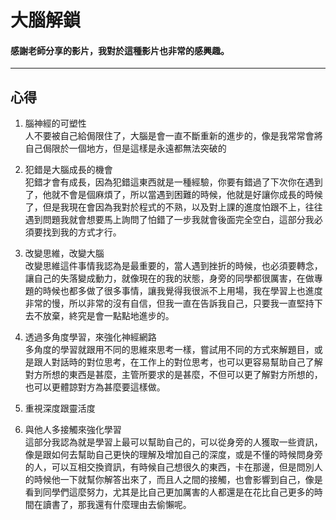 # 大腦解鎖

#### 感謝老師分享的影片，我對於這種影片也非常的感興趣。

---

## 心得

1. 腦神經的可塑性  
   人不要被自己給侷限住了，大腦是會一直不斷重新的進步的，像是我常常會將自己侷限於一個地方，但是這樣是永遠都無法突破的
2. 犯錯是大腦成長的機會  
   犯錯才會有成長，因為犯錯這東西就是一種經驗，你要有錯過了下次你在遇到了，他就不會是個麻煩了，所以當遇到困難的時候，他就是好讓你成長的時候了，但是我現在會因為我對於程式的不熟，以及對上課的進度怕跟不上，往往遇到問題我就會想要馬上詢問了怕錯了一步我就會後面完全空白，這部分我必須要找到我的方式才行。
3. 改變思維，改變大腦  
   改變思維這件事情我認為是最重要的，當人遇到挫折的時候，也必須要轉念，讓自己的失落變成動力，就像現在的我的狀態，身旁的同學都很厲害，在做專題的時候也都多做了很多事情，讓我覺得我很派不上用場，我在學習上也進度非常的慢，所以非常的沒有自信，但我一直在告訴我自己，只要我一直堅持下去不放棄，終究是會一點點地進步的。
4. 透過多角度學習，來強化神經網路  
   多角度的學習就跟用不同的思維來思考一樣，嘗試用不同的方式來解題目，或是跟人對話時的對位思考，在工作上的對位思考，也可以更容易幫助自己了解對方所想的東西是甚麼，主管所要求的是甚麼，不但可以更了解對方所想的，也可以更體諒對方為甚麼要這樣做。
5. 重視深度跟靈活度

6. 與他人多接觸來強化學習  
   這部分我認為就是學習上最可以幫助自己的，可以從身旁的人獲取一些資訊，像是跟如何去幫助自己更快的理解及增加自己的深度，或是不懂的時候問身旁的人，可以互相交換資訊，有時候自己想很久的東西，卡在那邊，但是問別人的時候他一下就幫你解答出來了，而且人之間的接觸，也會影響到自己，像是看到同學們這麼努力，尤其是比自己更加厲害的人都還是在花比自己更多的時間在讀書了，那我還有什麼理由去偷懶呢。
